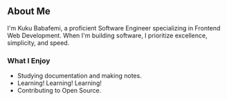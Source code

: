 ## About Me
I'm Kuku Babafemi, a proficient Software Engineer specializing in Frontend Web Development. When I'm building software, I prioritize excellence, simplicity, and speed.

### What I Enjoy
- Studying documentation and making notes.
- Learning! Learning! Learning!
- Contributing to Open Source.

<!--
**frontendninja10/frontendninja10** is a ✨ _special_ ✨ repository because its `README.md` (this file) appears on your GitHub profile.

Here are some ideas to get you started:

- 🔭 I’m currently working on ...
- 🌱 I’m currently learning ...
- 👯 I’m looking to collaborate on ...
- 🤔 I’m looking for help with ...
- 💬 Ask me about ...
- 📫 How to reach me: ...
- 😄 Pronouns: ...
- ⚡ Fun fact: ...
-->
